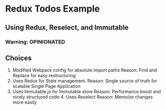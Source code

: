# Redux Todos Example
## Using Redux, Reselect, and Immutable
### Warning: OPINIONATED

## Choices
1. Modified Webpack config for absolute import paths Reason: Find and Replace for easy restructuring
2. Uses Redux for State management. Reason: Single source of truth for scalable Single Page Application
3. Uses Immutable.js for Immutable store Reason: Performance boost and nicely structured code
4: Uses Reselect Reason: Memoize changes more easily